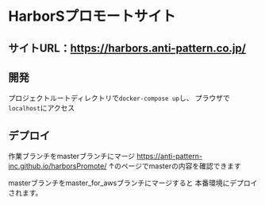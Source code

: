 # HarborSプロモートサイト

## サイトURL：https://harbors.anti-pattern.co.jp/

## 開発
プロジェクトルートディレクトリで`docker-compose up`し、
プラウザで`localhost`にアクセス

## デプロイ
作業ブランチをmasterブランチにマージ
https://anti-pattern-inc.github.io/harborsPromote/
↑のページでmasterの内容を確認できます

masterブランチをmaster_for_awsブランチにマージすると
本番環境にデプロイされます。
